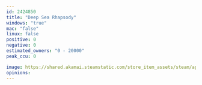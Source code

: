 ```yaml
---
id: 2424850
title: "Deep Sea Rhapsody"
windows: "true"
mac: "false"
linux: false
positive: 0
negative: 0
estimated_owners: "0 - 20000"
peak_ccu: 0

image: https://shared.akamai.steamstatic.com/store_item_assets/steam/apps/2424850/header.jpg?t=1706858001
opinions:
---
```

